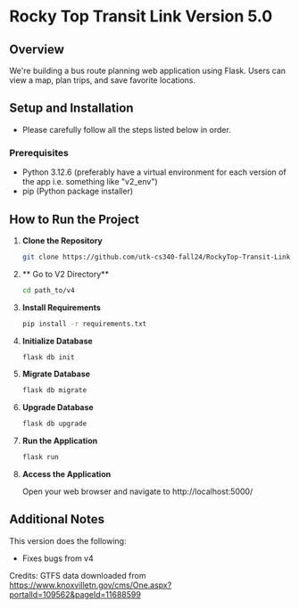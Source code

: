 # Rocky Top Transit Link Version 5.0

## Overview

We're building a bus route planning web application using Flask. Users can view a map, plan trips, and save favorite locations.

## Setup and Installation

-  Please carefully follow all the steps listed below in order.

### Prerequisites

- Python 3.12.6 (preferably have a virtual environment for each version of the app i.e. something like "v2_env")
- pip (Python package installer)

## How to Run the Project

1. **Clone the Repository**
   ```bash
   git clone https://github.com/utk-cs340-fall24/RockyTop-Transit-Link.git

2. ** Go to V2 Directory**
   ```bash
   cd path_to/v4

3. **Install Requirements**

   ```bash
   pip install -r requirements.txt

4. **Initialize Database**
   ```bash
   flask db init

5. **Migrate Database**
   ```bash
   flask db migrate

6. **Upgrade Database**
   ```bash
   flask db upgrade

7. **Run the Application**
   ```bash
   flask run

8. **Access the Application**

      Open your web browser and navigate to http://localhost:5000/


## Additional Notes
This version does the following:
- Fixes bugs from v4

Credits: GTFS data downloaded from https://www.knoxvilletn.gov/cms/One.aspx?portalId=109562&pageId=11688599
